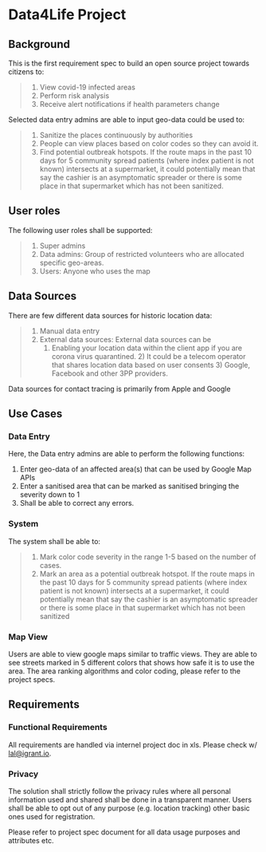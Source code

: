 # Data4Life Project



## Background
This is the first requirement spec to build an open source project towards citizens to:
> 1.	View covid-19 infected areas
> 2.	Perform risk analysis
> 3.	Receive alert notifications if health parameters change

Selected data entry admins are able to input geo-data could be used to:
> 1. 	Sanitize the places continuously by authorities
> 2.	People can view places based on color codes so they can avoid it.
> 3.	Find potential outbreak hotspots. If the route maps in the past 10 days for 5 community spread patients (where index patient is not known) intersects at a supermarket, it could potentially mean that say the cashier is an asymptomatic spreader or there is some place in that supermarket which has not been sanitized.

## User roles
The following user roles shall be supported:
> 1. Super admins 
> 2. Data admins: Group of restricted volunteers who are allocated specific geo-areas. 
> 3. Users: Anyone who uses the map

## Data Sources
There are few different data sources for historic location data:
> 1. Manual data entry
> 2. External data sources: External data sources can be 
> 	  1) Enabling your location data within the client app if you are corona virus quarantined. 2) It could be a telecom operator that shares location data based on user consents 3) Google, Facebook and other 3PP providers. 

Data sources for contact tracing is primarily from Apple and Google

## Use Cases
### Data Entry
Here, the Data entry admins are able to perform the following functions: 
1. Enter geo-data of an affected area(s) that can be used by Google Map APIs
2. Enter a sanitised area that can be marked as sanitised bringing the severity down to 1
3. Shall be able to correct any errors. 

### System 
The system shall be able to:
> 
> 1. Mark color code severity in the range 1-5 based on the number of cases.
> 2. Mark an area as a potential outbreak hotspot. If the route maps in the past 10 days for 5 community spread patients (where index patient is not known) intersects at a supermarket, it could potentially mean that say the cashier is an asymptomatic spreader or there is some place in that supermarket which has not been sanitized

### Map View
Users are able to view google maps similar to traffic views. They are able to see streets marked in 5 different colors that shows how safe it is to use the area. The area ranking algorithms and color coding, please refer to the project specs.

## Requirements

### Functional Requirements 
All requirements are handled via internel project doc in xls. Please check w/ lal@igrant.io.

### Privacy
The solution shall strictly follow the privacy rules where all personal information used and shared shall be done in a transparent manner. Users shall be able to opt out of any purpose (e.g. location tracking) other basic ones used for registration.

Please refer to project spec document for all data usage purposes and attributes etc. 
